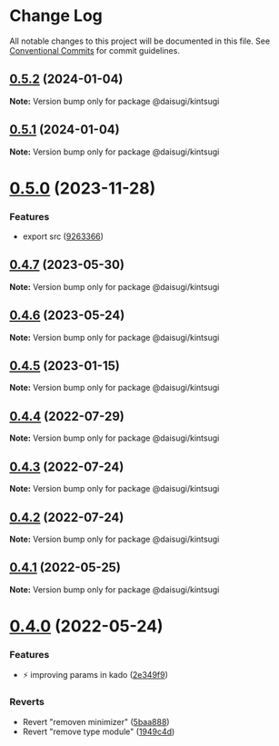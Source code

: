 # Change Log

All notable changes to this project will be documented in this file.
See [Conventional Commits](https://conventionalcommits.org) for commit guidelines.

## [0.5.2](https://github.com/daisugiland/daisugi/compare/@daisugi/kintsugi@0.5.0...@daisugi/kintsugi@0.5.2) (2024-01-04)

**Note:** Version bump only for package @daisugi/kintsugi

## [0.5.1](https://github.com/daisugiland/daisugi/compare/@daisugi/kintsugi@0.5.0...@daisugi/kintsugi@0.5.1) (2024-01-04)

**Note:** Version bump only for package @daisugi/kintsugi

# [0.5.0](https://github.com/daisugiland/daisugi/compare/@daisugi/kintsugi@0.4.7...@daisugi/kintsugi@0.5.0) (2023-11-28)

### Features

* export src ([9263366](https://github.com/daisugiland/daisugi/commit/9263366f21e753c3edf34234f5833aff611538f5))

## [0.4.7](https://github.com/daisugiland/daisugi/compare/@daisugi/kintsugi@0.4.6...@daisugi/kintsugi@0.4.7) (2023-05-30)

**Note:** Version bump only for package @daisugi/kintsugi

## [0.4.6](https://github.com/daisugiland/daisugi/compare/@daisugi/kintsugi@0.4.5...@daisugi/kintsugi@0.4.6) (2023-05-24)

**Note:** Version bump only for package @daisugi/kintsugi

## [0.4.5](https://github.com/daisugiland/daisugi/compare/@daisugi/kintsugi@0.4.4...@daisugi/kintsugi@0.4.5) (2023-01-15)

**Note:** Version bump only for package @daisugi/kintsugi

## [0.4.4](https://github.com/daisugiland/daisugi/compare/@daisugi/kintsugi@0.4.3...@daisugi/kintsugi@0.4.4) (2022-07-29)

**Note:** Version bump only for package @daisugi/kintsugi

## [0.4.3](https://github.com/daisugiland/daisugi/compare/@daisugi/kintsugi@0.4.2...@daisugi/kintsugi@0.4.3) (2022-07-24)

**Note:** Version bump only for package @daisugi/kintsugi

## [0.4.2](https://github.com/daisugiland/daisugi/compare/@daisugi/kintsugi@0.4.1...@daisugi/kintsugi@0.4.2) (2022-07-24)

**Note:** Version bump only for package @daisugi/kintsugi

## [0.4.1](https://github.com/daisugiland/daisugi/compare/@daisugi/kintsugi@0.4.0...@daisugi/kintsugi@0.4.1) (2022-05-25)

**Note:** Version bump only for package @daisugi/kintsugi

# [0.4.0](https://github.com/daisugiland/daisugi/compare/@daisugi/kintsugi@0.3.9...@daisugi/kintsugi@0.4.0) (2022-05-24)

### Features

* :zap: improving params in kado ([2e349f9](https://github.com/daisugiland/daisugi/commit/2e349f917d1af79511b13ece3720baeca855e413))

### Reverts

* Revert "removen minimizer" ([5baa888](https://github.com/daisugiland/daisugi/commit/5baa88806a091420549575d7b01338e40a343be3))
* Revert "remove type module" ([1949c4d](https://github.com/daisugiland/daisugi/commit/1949c4d33ec01425682dd474b1852dbda13f50bd))
